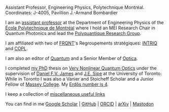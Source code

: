 Assistant Professor, Engineering Physics, Polytechnique Montréal.
Coordinates: J-4005, Pavillion J.-Armand Bombardier


I am an [assistant professor](https://www.polymtl.ca/expertises/quesada-nicolas) at the Department of Engineering Physics of the [École Polytechnique de Montréal](https://www.polymtl.ca/) where I hold an MEI Research Chair in Quantum Photonics and lead the [Polyquantique Research Group](https://qpi.polymtl.ca). 

I am affiliated with two of [FRQNT](https://frq.gouv.qc.ca/en/)'s Regroupements stratégiques: [INTRIQ](https://www.intriq.org) and [COPL](https://coplweb.ca/). 

I am also an editor of [Quantum](https://quantum-journal.org/) and a Senior Member of [Optica](https://www.optica.org/membership/distinguished_honorary/senior/senior_member_classes/2021_osa_senior_members_(1)/).

I completed [my PhD](https://academictree.org/physics/tree.php?pid=164839) thesis on [Very Nonlinear Quantum Optics](https://tspace.library.utoronto.ca/handle/1807/71623) under the supervision of [Daniel F.V. James](https://www.physics.utoronto.ca/~dfvj/) and [J.E. Sipe](https://www.physics.utoronto.ca/~sipegroup/) at the University of Toronto. While in Toronto I was also a Vanier and Stoicheff Scholar and a Junior Fellow of [Massey College](https://www.masseycollege.ca). My [Erdős number is 4](https://www.csauthors.net/nicolas-quesada/).

I keep a collection of [miscellaneous useful links](./misc/)

You can find in me [Google Scholar](https://scholar.google.ca/citations?user=dZNVjOEAAAAJ&hl=en&oi=ao) | [GitHub](https://github.com/nquesada) | [ORCID](https://orcid.org/0000-0002-0175-1688) | [arXiv](https://arxiv.org/search/?searchtype=author&query=Quesada%2C+N) | [Mastodon](https://fediscience.org/@polyquantique)
